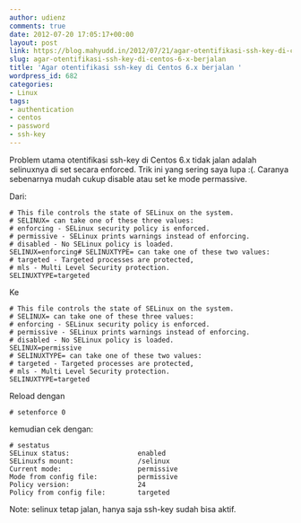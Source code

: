```yaml
---
author: udienz
comments: true
date: 2012-07-20 17:05:17+00:00
layout: post
link: https://blog.mahyudd.in/2012/07/21/agar-otentifikasi-ssh-key-di-centos-6-x-berjalan.html
slug: agar-otentifikasi-ssh-key-di-centos-6-x-berjalan
title: 'Agar otentifikasi ssh-key di Centos 6.x berjalan '
wordpress_id: 682
categories:
- Linux
tags:
- authentication
- centos
- password
- ssh-key
---
```


Problem utama otentifikasi ssh-key di Centos 6.x tidak jalan adalah selinuxnya di set secara enforced. Trik ini yang sering saya lupa :(. Caranya sebenarnya mudah cukup disable atau set ke mode permassive.

Dari:

    
    # This file controls the state of SELinux on the system.
    # SELINUX= can take one of these three values:
    # enforcing - SELinux security policy is enforced.
    # permissive - SELinux prints warnings instead of enforcing.
    # disabled - No SELinux policy is loaded.
    SELINUX=enforcing# SELINUXTYPE= can take one of these two values:
    # targeted - Targeted processes are protected,
    # mls - Multi Level Security protection.
    SELINUXTYPE=targeted


Ke

    
    # This file controls the state of SELinux on the system.
    # SELINUX= can take one of these three values:
    # enforcing - SELinux security policy is enforced.
    # permissive - SELinux prints warnings instead of enforcing.
    # disabled - No SELinux policy is loaded.
    SELINUX=permissive
    # SELINUXTYPE= can take one of these two values:
    # targeted - Targeted processes are protected,
    # mls - Multi Level Security protection.
    SELINUXTYPE=targeted


Reload dengan

    
    # setenforce 0


kemudian cek dengan:

    
    # sestatus 
    SELinux status:                 enabled
    SELinuxfs mount:                /selinux
    Current mode:                   permissive
    Mode from config file:          permissive
    Policy version:                 24
    Policy from config file:        targeted


Note: selinux tetap jalan, hanya saja ssh-key sudah bisa aktif.
